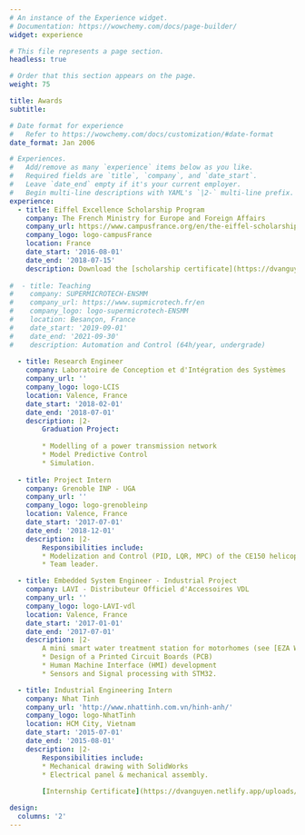 ```yaml
---
# An instance of the Experience widget.
# Documentation: https://wowchemy.com/docs/page-builder/
widget: experience

# This file represents a page section.
headless: true

# Order that this section appears on the page.
weight: 75

title: Awards
subtitle: 

# Date format for experience
#   Refer to https://wowchemy.com/docs/customization/#date-format
date_format: Jan 2006

# Experiences.
#   Add/remove as many `experience` items below as you like.
#   Required fields are `title`, `company`, and `date_start`.
#   Leave `date_end` empty if it's your current employer.
#   Begin multi-line descriptions with YAML's `|2-` multi-line prefix.
experience:
  - title: Eiffel Excellence Scholarship Program
    company: The French Ministry for Europe and Foreign Affairs
    company_url: https://www.campusfrance.org/en/the-eiffel-scholarship-program
    company_logo: logo-campusFrance
    location: France
    date_start: '2016-08-01'
    date_end: '2018-07-15'
    description: Download the [scholarship certificate](https://dvanguyen.netlify.app/uploads/Bourse_EIFFEL.pdf)
        
#  - title: Teaching
#    company: SUPERMICROTECH-ENSMM
#    company_url: https://www.supmicrotech.fr/en
#    company_logo: logo-supermicrotech-ENSMM
#    location: Besançon, France
#    date_start: '2019-09-01'
#    date_end: '2021-09-30'
#    description: Automation and Control (64h/year, undergrade)
    
  - title: Research Engineer
    company: Laboratoire de Conception et d'Intégration des Systèmes
    company_url: ''
    company_logo: logo-LCIS
    location: Valence, France
    date_start: '2018-02-01'
    date_end: '2018-07-01'
    description: |2-
        Graduation Project:
        
        * Modelling of a power transmission network
        * Model Predictive Control
        * Simulation.
        
  - title: Project Intern
    company: Grenoble INP - UGA
    company_url: ''
    company_logo: logo-grenobleinp
    location: Valence, France
    date_start: '2017-07-01'
    date_end: '2018-12-01'
    description: |2-
        Responsibilities include:
        * Modelization and Control (PID, LQR, MPC) of the CE150 helicopter system
        * Team leader.

  - title: Embedded System Engineer - Industrial Project
    company: LAVI - Distributeur Officiel d'Accessoires VDL
    company_url: ''
    company_logo: logo-LAVI-vdl
    location: Valence, France
    date_start: '2017-01-01'
    date_end: '2017-07-01'
    description: |2-
        A mini smart water treatment station for motorhomes (see [EZA Water](https://dvanguyen.netlify.app/#projects)):
        * Design of a Printed Circuit Boards (PCB)
        * Human Machine Interface (HMI) development
        * Sensors and Signal processing with STM32.

  - title: Industrial Engineering Intern
    company: Nhat Tinh
    company_url: 'http://www.nhattinh.com.vn/hinh-anh/'
    company_logo: logo-NhatTinh
    location: HCM City, Vietnam
    date_start: '2015-07-01'
    date_end: '2015-08-01'
    description: |2-
        Responsibilities include:
        * Mechanical drawing with SolidWorks
        * Electrical panel & mechanical assembly.
        
        [Internship Certificate](https://dvanguyen.netlify.app/uploads/NhatTinh.pdf)

design:
  columns: '2'
---
```

